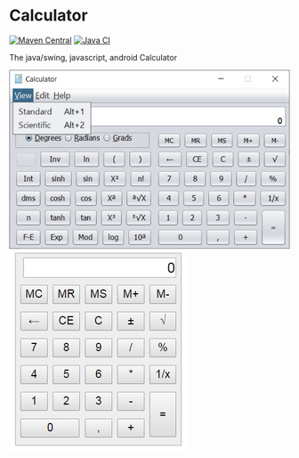 # Calculator

[![Maven Central](https://img.shields.io/maven-central/v/com.github.arimardan108/Java-Calculator?style=flat-square)](https://central.sonatype.com/artifact/com.github.arimardan108/Java-Calculator/1.2)
[![Java CI](https://github.com/arimardan108/Java-Calculator/actions/workflows/maven.yml/badge.svg?branch=master)](https://github.com/javadev/Java-Calculator/actions/workflows/maven.yml)

The java/swing, javascript, android Calculator

[![Screen short](calc.png)](https://github.com/arimardan108/Java-Calculator)
[![Screen short](calc2.png)](http://arimardan108.github.io/Java-Calculator)
